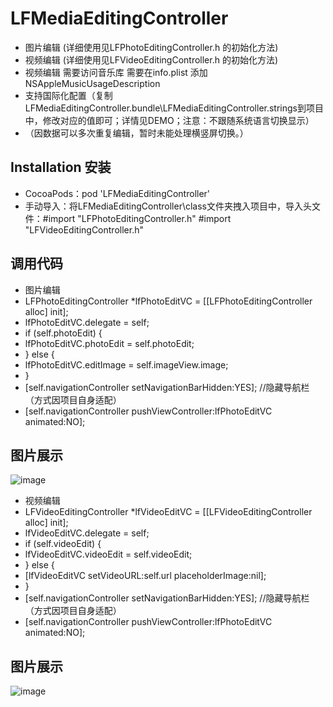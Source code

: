 # LFMediaEditingController

* 图片编辑 (详细使用见LFPhotoEditingController.h 的初始化方法)
* 视频编辑 (详细使用见LFVideoEditingController.h 的初始化方法)
* 视频编辑 需要访问音乐库 需要在info.plist 添加 NSAppleMusicUsageDescription
* 支持国际化配置（复制LFMediaEditingController.bundle\LFMediaEditingController.strings到项目中，修改对应的值即可；详情见DEMO；注意：不跟随系统语言切换显示）
* （因数据可以多次重复编辑，暂时未能处理横竖屏切换。）

## Installation 安装

* CocoaPods：pod 'LFMediaEditingController'
* 手动导入：将LFMediaEditingController\class文件夹拽入项目中，导入头文件：#import "LFPhotoEditingController.h" #import "LFVideoEditingController.h"

## 调用代码

* 图片编辑
* LFPhotoEditingController *lfPhotoEditVC = [[LFPhotoEditingController alloc] init];
* lfPhotoEditVC.delegate = self;
* if (self.photoEdit) {
*   lfPhotoEditVC.photoEdit = self.photoEdit;
* } else {
*   lfPhotoEditVC.editImage = self.imageView.image;
* }
* [self.navigationController setNavigationBarHidden:YES]; //隐藏导航栏（方式因项目自身适配）
* [self.navigationController pushViewController:lfPhotoEditVC animated:NO]; 

## 图片展示

![image](https://github.com/lincf0912/LFMediaEditingController/blob/master/ScreenShots/screenshot.gif)


* 视频编辑
* LFVideoEditingController *lfVideoEditVC = [[LFVideoEditingController alloc] init];
* lfVideoEditVC.delegate = self;
* if (self.videoEdit) {
* lfVideoEditVC.videoEdit = self.videoEdit;
* } else {
* [lfVideoEditVC setVideoURL:self.url placeholderImage:nil];
* }
* [self.navigationController setNavigationBarHidden:YES]; //隐藏导航栏（方式因项目自身适配）
* [self.navigationController pushViewController:lfPhotoEditVC animated:NO]; 

## 图片展示

![image](https://github.com/lincf0912/LFMediaEditingController/blob/master/ScreenShots/screenshot_video.gif)


